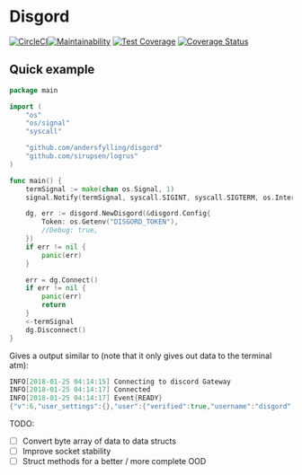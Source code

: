 # Disgord

[![CircleCI](https://circleci.com/gh/andersfylling/disgord/tree/master.svg?style=shield)](https://circleci.com/gh/andersfylling/disgord/tree/master)[![Maintainability](https://api.codeclimate.com/v1/badges/687d02ca069eba704af9/maintainability)](https://codeclimate.com/github/andersfylling/disgord/maintainability) [![Test Coverage](https://api.codeclimate.com/v1/badges/687d02ca069eba704af9/test_coverage)](https://codeclimate.com/github/andersfylling/disgord/test_coverage) [![Coverage Status](https://coveralls.io/repos/github/andersfylling/disgord/badge.svg)](https://coveralls.io/github/andersfylling/disgord)

## Quick example

```go
package main

import (
    "os"
    "os/signal"
    "syscall"

    "github.com/andersfylling/disgord"
    "github.com/sirupsen/logrus"
)

func main() {
    termSignal := make(chan os.Signal, 1)
    signal.Notify(termSignal, syscall.SIGINT, syscall.SIGTERM, os.Interrupt, os.Kill)

    dg, err := disgord.NewDisgord(&disgord.Config{
        Token: os.Getenv("DISGORD_TOKEN"),
        //Debug: true,
    })
    if err != nil {
        panic(err)
    }

    err = dg.Connect()
    if err != nil {
        panic(err)
        return
    }
    <-termSignal
    dg.Disconnect()
}
```

Gives a output similar to (note that it only gives out data to the terminal atm):

```go
INFO[2018-01-25 04:14:15] Connecting to discord Gateway                 lib="Disgord v0.0.0"
INFO[2018-01-25 04:14:17] Connected                                     lib="Disgord v0.0.0"
INFO[2018-01-25 04:14:17] Event{READY}
{"v":6,"user_settings":{},"user":{"verified":true,"username":"disgord" ......
```

TODO:

- [ ] Convert byte array of data to data structs
- [ ] Improve socket stability
- [ ] Struct methods for a better / more complete OOD
